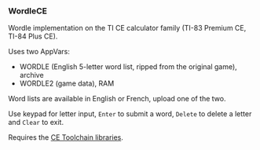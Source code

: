 ### WordleCE

Wordle implementation on the TI CE calculator family (TI-83 Premium CE, TI-84 Plus CE).

Uses two AppVars:
- WORDLE (English 5-letter word list, ripped from the original game), archive
- WORDLE2 (game data), RAM

Word lists are available in English or French, upload one of the two.

Use keypad for letter input, `Enter` to submit a word, `Delete` to delete a letter and `Clear` to exit.

Requires the [CE Toolchain libraries](https://tiny.cc/clibs).